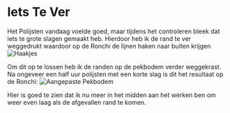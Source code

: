 # Iets Te Ver
Het Polijsten vandaag voelde goed, maar tijdens het controleren bleek dat iets te grote slagen gemaakt heb. Hierdoor heb ik de rand te ver weggedrukt waardoor op de Ronchi de lijnen haken naar buiten krijgen
![Haakjes](/images/IMG_8831.jpg)

Om dit op te lossen heb ik de randen op de pekbodem verder weggekrast. Na ongeveer een half uur polijsten met een korte slag is dit het resultaat op de Ronchi:
![Aangepaste Pekbodem](/images/IMG_8832.jpg)

Hier is goed te zien dat ik nu meer in het midden aan het werken ben om weer even laag als de afgevallen rand te komen.